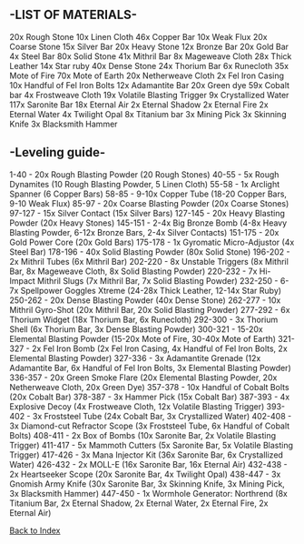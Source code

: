 ## -LIST OF MATERIALS-
20x Rough Stone
10x Linen Cloth
46x Copper Bar
10x Weak Flux
20x Coarse Stone
15x Silver Bar
20x Heavy Stone
12x Bronze Bar
20x Gold Bar
4x Steel Bar
80x Solid Stone
41x Mithril Bar
8x Mageweave Cloth
28x Thick Leather
14x Star ruby
40x Dense Stone
24x Thorium Bar
6x Runecloth
35x Mote of Fire
70x Mote of Earth
20x Netherweave Cloth
2x Fel Iron Casing
10x Handful of Fel Iron Bolts
12x Adamantite Bar
20x Green dye
59x Cobalt bar
4x Frostweave Cloth
19x Volatile Blasting Trigger
9x Crystallized Water
117x Saronite Bar
18x Eternal Air
2x Eternal Shadow
2x Eternal Fire
2x Eternal Water
4x Twilight Opal
8x Titanium bar
3x Mining Pick
3x Skinning Knife
3x Blacksmith Hammer

## -Leveling guide-
1-40 - 20x Rough Blasting Powder (20 Rough Stones)
40-55 - 5x Rough Dynamites (10 Rough Blasting Powder, 5 Linen Cloth)
55-58 - 1x Arclight Spanner (6 Copper Bars)
58-85 - 9-10x Copper Tube (18-20 Copper Bars, 9-10 Weak Flux)
85-97 - 20x Coarse Blasting Powder (20x Coarse Stones)
97-127 - 15x Silver Contact (15x Silver Bars)
127-145 - 20x Heavy Blasting Powder (20x Heavy Stones)
145-151 - 2-4x Big Bronze Bomb (4-8x Heavy Blasting Powder, 6-12x Bronze Bars, 2-4x Silver Contacts)
151-175 - 20x Gold Power Core (20x Gold Bars)
175-178 - 1x Gyromatic Micro-Adjustor (4x Steel Bar)
178-196 - 40x Solid Blasting Powder (80x Solid Stone)
196-202 - 2x Mithril Tubes (6x Mithril Bar)
202-220 - 8x Unstable Triggers (8x Mithril Bar, 8x Mageweave Cloth, 8x Solid Blasting Powder)
220-232 - 7x Hi-Impact Mithril Slugs (7x Mithril Bar, 7x Solid Blasting Powder)
232-250 - 6-7x Spellpower Goggles Xtreme (24-28x Thick Leather, 12-14x Star Ruby)
250-262 - 20x Dense Blasting Powder (40x Dense Stone)
262-277 - 10x Mithril Gyro-Shot (20x Mithril Bar, 20x Solid Blasting Powder)
277-292 - 6x Thorium Widget (18x Thorium Bar, 6x Runecloth)
292-300 - 3x Thorium Shell (6x Thorium Bar, 3x Dense Blasting Powder)
300-321 - 15-20x Elemental Blasting Powder (15-20x Mote of Fire, 30-40x Mote of Earth)
321-327 - 2x Fel Iron Bomb (2x Fel Iron Casing, 4x Handful of Fel Iron Bolts, 2x Elemental Blasting Powder)
327-336 - 3x Adamantite Grenade (12x Adamantite Bar, 6x Handful of Fel Iron Bolts, 3x Elemental Blasting Powder)
336-357 - 20x Green Smoke Flare (20x Elemental Blasting Powder, 20x Netherweave Cloth, 20x Green Dye)
357-378 - 10x Handful of Cobalt Bolts (20x Cobalt Bar)
378-387 - 3x Hammer Pick (15x Cobalt Bar)
387-393 - 4x Explosive Decoy (4x Frostweave Cloth, 12x Volatile Blasting Trigger)
393-402 - 3x Froststeel Tube (24x Cobalt Bar, 3x Crystallized Water)
402-408 - 3x Diamond-cut Refractor Scope (3x Froststeel Tube, 6x Handful of Cobalt Bolts)
408-411 - 2x Box of Bombs (10x Saronite Bar, 2x Volatile Blasting Trigger)
411-417 - 5x Mammoth Cutters (5x Saronite Bar, 5x Volatile Blasting Trigger)
417-426 - 3x Mana Injector Kit (36x Saronite Bar, 6x Crystallized Water)
426-432 - 2x MOLL-E (16x Saronite Bar, 16x Eternal Air)
432-438 - 2x Heartseeker Scope (20x Saronite Bar, 4x Twilight Opal)
438-447 - 3x Gnomish Army Knife (30x Saronite Bar, 3x Skinning Knife, 3x Mining Pick, 3x Blacksmith Hammer)
447-450 - 1x Wormhole Generator: Northrend (8x Titanium Bar, 2x Eternal Shadow, 2x Eternal Water, 2x Eternal Fire, 2x Eternal Air)

[Back to Index](../index.md)
